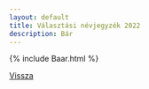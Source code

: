 ```yaml
---
layout: default
title: Választási névjegyzék 2022
description: Bár
---
```


{% include Baar.html %}

[Vissza](./)